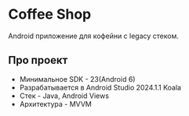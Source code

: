 # Coffee Shop

Android приложение для кофейни с legacy стеком.

## Про проект

- Минимальное SDK - 23(Android 6)
- Разрабатывается в Android Studio 2024.1.1 Koala
- Стек - Java, Android Views
- Архитектура - MVVM

